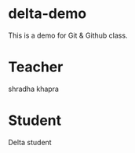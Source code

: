 # delta-demo
This is a demo for Git &amp; Github class.

# Teacher 
shradha khapra

# Student 
Delta student